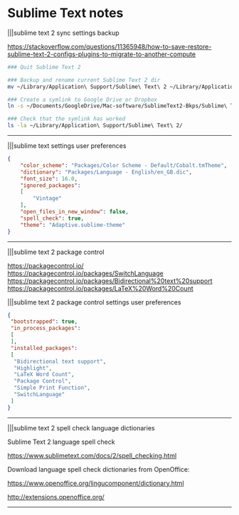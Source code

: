 # Sublime Text notes

|||sublime text 2 sync settings backup

<https://stackoverflow.com/questions/11365948/how-to-save-restore-sublime-text-2-configs-plugins-to-migrate-to-another-compute>

```bash
### Quit Sublime Text 2

### Backup and rename current Sublime Text 2 dir
mv ~/Library/Application\ Support/Sublime\ Text\ 2 ~/Library/Application\ Support/bkp1-Sublime-Text-2-2017-04-14

### Create a symlink to Google Drive or Dropbox
ln -s ~/Documents/GoogleDrive/Mac-software/SublimeText2-Bkps/Sublime\ Text\ 2 ~/Library/Application\ Support/Sublime\ Text\ 2

### Check that the symlink has worked
ls -la ~/Library/Application\ Support/Sublime\ Text\ 2/
```

---

|||sublime text settings user preferences

```json
{
	"color_scheme": "Packages/Color Scheme - Default/Cobalt.tmTheme",
	"dictionary": "Packages/Language - English/en_GB.dic",
	"font_size": 16.0,
	"ignored_packages":
	[
		"Vintage"
	],
	"open_files_in_new_window": false,
	"spell_check": true,
	"theme": "Adaptive.sublime-theme"
}
```

---

|||sublime text 2 package control

<https://packagecontrol.io/>
<https://packagecontrol.io/packages/SwitchLanguage>
<https://packagecontrol.io/packages/Bidirectional%20text%20support>
<https://packagecontrol.io/packages/LaTeX%20Word%20Count>

|||sublime text 2 package control settings user preferences

```json
{
 "bootstrapped": true,
 "in_process_packages":
 [
 ],
 "installed_packages":
 [
  "Bidirectional text support",
  "Highlight",
  "LaTeX Word Count",
  "Package Control",
  "Simple Print Function",
  "SwitchLanguage"
 ]
}
```

---

|||sublime text 2 spell check language dictionaries

Sublime Text 2 language spell check

<https://www.sublimetext.com/docs/2/spell_checking.html>

Download language spell check dictionaries from OpenOffice:

<https://www.openoffice.org/lingucomponent/dictionary.html>

<http://extensions.openoffice.org/>

---
